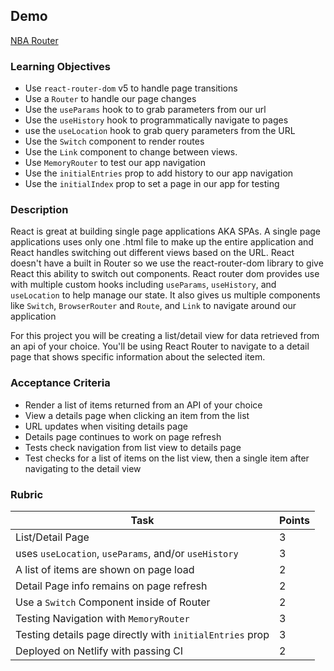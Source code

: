 ## Demo

[NBA Router](https://nba-router.netlify.app/)

### Learning Objectives

 - Use `react-router-dom` v5 to handle page transitions
 - Use a `Router` to handle our page changes
 - Use the `useParams` hook to to grab parameters from our url
 - Use the `useHistory` hook to programmatically navigate to pages
 - use the `useLocation` hook to grab query parameters from the URL
 - Use the `Switch` component to render routes
 - Use the `Link` component to change between views.
 - Use `MemoryRouter` to test our app navigation
 - Use the `initialEntries` prop to add history to our app navigation
 - Use the `initialIndex` prop to set a page in our app for testing

### Description

React is great at building single page applications AKA SPAs. A single page applications uses only one .html file to make up the entire application and React handles switching out different views based on the URL. React doesn't have a built in Router so we use the react-router-dom library to give React this ability to switch out components.  React router dom provides use with multiple custom hooks including `useParams`, `useHistory`, and `useLocation` to help manage our state. It also gives us multiple components like `Switch`, `BrowserRouter` and `Route`, and `Link` to navigate around our application

For this project you will be creating a list/detail view for data retrieved from an api of your choice. You'll be using React Router to navigate to a detail page that shows specific information about the selected item.

### Acceptance Criteria

- Render a list of items returned from an API of your choice
- View a details page when clicking an item from the list
- URL updates when visiting details page
- Details page continues to work on page refresh
- Tests check navigation from list view to details page
- Test checks for a list of items on the list view, then a single item after navigating to the detail view  

### Rubric

| Task | Points |
| --   | --     |
| List/Detail Page  |      3 |
| uses `useLocation`, `useParams`, and/or `useHistory`                    |      3 |
| A list of items are shown on page load                                         |      2 |
| Detail Page info remains on page refresh                            |      2 |
| Use a `Switch` Component inside of Router |      2 |
| Testing Navigation with `MemoryRouter`                   |      3 |
| Testing details page directly with `initialEntries` prop                                    |      3 |
| Deployed on Netlify with passing CI                                |      2 |